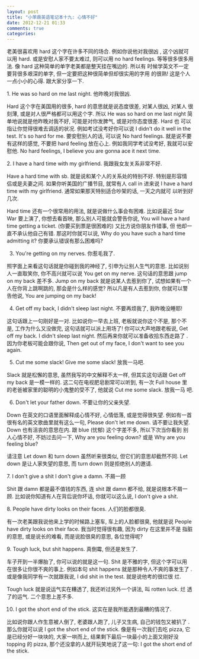 ```yaml
---
layout: post
title: "小笨霖英语笔记本十九: 心情不好"
date: 2012-12-21 01:33
comments: true
categories: 
---
```


老美很喜欢用 hard 这个字在许多不同的场合.  例如你说他对我很凶
, 这个凶就可以用 hard. 或是安慰人家不要太难过, 则可以用 no hard feelings. 
等等很多很多用法.  像 hard 这种简单的单字老美都是整天挂在嘴边的.   所以有
时候学英文不一定要背很多艰深的单字, 但一定要把这种很简单但却很实用的字用
的很熟!   这是个人一点小小的心得. 跟大家分享一下.

<p>1. He was so hard on me last night.
他昨晚对我很凶.</p>

Hard 这个字在美国用的很多, hard 的意思就是说态度很差, 对某人很凶, 对某人
很刻薄, 或是对人很严格都可以用这个字.   所以 He was so hard on me last night 
简单地说就是他昨晚对我不好, 可能是对你发脾气, 或是对你态度很差.  Hard 也
可以指让你觉得很难去调适的状况.   例如考试没考好你可以说 I didn't do it 
well in the test. It's so hard for me. 
要安慰别人的话, 可以说 No hard feelings. 就是说不要有这样的感觉, 不要把 
hard feeling 放在心上. 例如我同学考试没考好, 我就可以安慰他. No hard feelings,
 I believe you are gonna ace it next time.
 
<p>2. I have a hard time with my girlfriend.
我跟我女友关系非常不好.</p>

Have a hard time with sb. 就是说和某个人的关系处的特别不好. 特别是形容情
侣或是夫妻之间. 如果你听美国的广播节目, 就常有人 call in 进来说 I have a 
hard time with my girlfriend. 通常如果那天特别适合吵架的话, 一天之内就可
以听到好几次. 
　 
<p>Hard time 还有一个很常用的用法, 就是说做什么事会有困难.  比如说最近 Star 
War 要上演了, 你想去看首映, 那么别人可能就会警告你说, You will have a hard 
time getting a ticket. (你要买到票是很困难的)   又比方说你朋友作错事, 但
他却一直不承认他自己有错. 那这时你就可以说, Why do you have such a hard 
time admitting it? 你要承认错误有那么困难吗?  </p>

3. You're getting on my nerves. 
你惹毛我了.

<p>照字面上来看这句话就是你碰到我的神经了, 引申为让别人生气的意思.  比如说别
人一直取笑你, 你不高兴就可以说 You get on my nerve.   这句话的意思跟 jump 
on my back 差不多.  Jump on my back 就是说某人去惹到你了, 试想如果有一个
人在你背上跳啊跳的, 那会是什么样的感觉? 所以凡是有人去惹到你, 你就可以警
告他说, You are jumping on my back!</p>
 
4. Get off my back, I didn't sleep last night.
不要再烦我了, 我昨晚没睡耶!

<p>这句话跟上一句刚好是一对.  比如说你一早去上班, 老板就说你这个不是, 那个不
是, 工作为什么又没做完, 这句话就可以派上用场了! 你可以大声地跟老板说, Get 
off my back. I didn't sleep last night. 然后再来你就可以准备收拾东西走路了
. 因为你老板可能会跟你说, Then get out of my face, I don't want to see you 
again.  </p>

5. Cut me some slack! 
    Give me some slack! 
放我一马吧.

<p>Slack 就是松懈的意思, 虽然我写的中文解释不太一样, 但其实这句话跟 Get off 
my back 是一模一样的. 这二句在电视肥皂剧常可以听到, 有一次 Full house 里
的老爸被家里的聪明的小鬼整的受不了, 他就说 Cut me some slack.   放我一马
吧.  </p>

6. Don't let your father down. 
不要让你的父亲失望.

<p>Down 在英文的口语里面解释成心情不好, 心情低落, 或是觉得很失望. 例如有一首
很有名的英文歌曲里就有这么一句, Please don't let me down. 请不要让我失望. 
 Down 也有沮丧的意思在内.  跟 blue (忧郁) 这个字差不多, 所以下次当你看到
别人心情不好, 不妨过去问一下, Why are you feeling down?  或是 Why are you 
feeling blue?</p>

请注意 Let down 和 turn down 虽然听来很类似, 但它们的意思却截然不同.  Let 
down 是让人家失望的意思, 而 turn down 则是拒绝别人的邀请.  
 
<p>7. I don't give a shit 
   I don't give a damn. 
不屑一顾</p>

Shit 跟 damn 都是最不值钱的东西, 连 shit 跟 damn 都不给, 就是说根本不屑一
顾. 比如说你知道有人在背后说你坏话, 你就可以这么说, I don't give a shit. 

 
<p>8. People have dirty looks on their faces. 
人们的脸都很臭.</p>

有一次老美跟我说他来上学的时候路上塞车, 车上的人脸都很臭, 他就是说 People 
have dirty looks on their face.  我当时觉得很有趣, 因为 dirty 在这里并不是
指脏的意思, 或是说长的难看, 而是说脸很臭的意思, 各位觉得呢?
 
<p>9. Tough luck, but shit happens.
真倒霉, 但还是发生了.</p>

车子开到一半爆胎了, 你可以说的就是这一句. Shit 是不雅的字, 但这个字可以用
在很多让你很不爽的事上. 例如本句 shit happens 就是那种令人不爽的事发生了
. 或是像我同学有一次就跟我说, I did shit in the test. 就是说他考的很烂很
烂.

<p>Tough luck 就是说运气实在糟透了, 我还听过另外一个讲法, 叫 rotten luck. 烂
透了的运气. 二个意思上差不多.</p>
 
10. I got the short end of the stick. 
这实在是我所能遇到最糟的情况了.

<p>比如说你跟人作生意被人倒了, 老婆跟人跑了, 儿子又生病, 自己的钱包又被扒了
. 那么你就可以说 I got the short end of the stick.  像是有一次我们去吃 pizza,
 它是已经分好一块块的, 大家一哄而上, 结果剩下最后一块最小的上面又刚好没 
topping 的 pizza, 那个还没拿的人就开玩笑地说了这一句: I got the short end 
of the stick. 
 </p>

 



